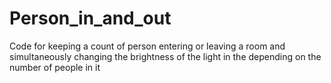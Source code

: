 # Person_in_and_out
Code for keeping a count of person entering or leaving a room and simultaneously changing the brightness of the light in the depending on the number of people in it
